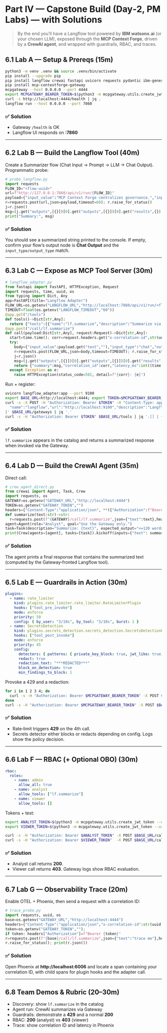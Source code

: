 # Part IV — Capstone Build (Day‑2, PM Labs) — with Solutions

> By the end you’ll have a Langflow tool powered by **IBM watsonx.ai** (or your chosen LLM), exposed through the **MCP Context Forge**, driven by a **CrewAI agent**, and wrapped with guardrails, RBAC, and traces.

## 6.1 Lab A — Setup & Prereqs (15m)

```bash
python3 -m venv .venv && source .venv/bin/activate
pip install --upgrade pip
pip install langflow crewai fastapi uvicorn requests pydantic ibm-generative-ai python-dotenv
pip install mcp-contextforge-gateway
mcpgateway --host 0.0.0.0 --port 4444
export MCPGATEWAY_BEARER_TOKEN=$(python3 -m mcpgateway.utils.create_jwt_token --username admin@example.com --exp 10080 --secret my-test-key)
curl -s http://localhost:4444/health | jq .
langflow run --host 0.0.0.0 --port 7860
```

### ✅ Solution
- Gateway `/health` is OK  
- Langflow UI responds on **:7860**

---

## 6.2 Lab B — Build the Langflow Tool (40m)

Create a Summarizer flow (Chat Input → Prompt → LLM → Chat Output). Programmatic probe:

```python
# probe_langflow.py
import requests
FLOW_ID="<flow-uuid>"
url=f"http://127.0.0.1:7860/api/v1/run/{FLOW_ID}"
payload={"input_value":"MCP Context Forge centralizes governance.","input_type":"chat","output_type":"chat"}
r=requests.post(url,json=payload,timeout=60); r.raise_for_status()
j=r.json()
msg=(j.get("outputs",[{}])[0].get("outputs",[{}])[0].get("results",{}).get("message",{}).get("text",""))
print("Summary:", msg)
```

### ✅ Solution
You should see a summarized string printed to the console. If empty, confirm your flow’s output node is **Chat Output** and the `input_type/output_type` match.

---

## 6.3 Lab C — Expose as MCP Tool Server (30m)

```python
# langflow_adapter.py
from fastapi import FastAPI, HTTPException, Request
import requests, time, uuid, os
from typing import Dict, Any
app=FastAPI(title="Langflow Adapter")
FLOW_URL=os.getenv("LANGFLOW_URL","http://localhost:7860/api/v1/run/<flow_id>")
TIMEOUT=float(os.getenv("LANGFLOW_TIMEOUT","60"))
@app.get("/tools")
def tools()->Dict[str,Any]:
  return {"tools":[{"name":"lf.summarize","description":"Summarize via Langflow","schema":{"type":"object","properties":{"text":{"type":"string"}},"required":["text"]}}]}
@app.post("/call/lf.summarize")
def call(payload:Dict[str,Any], request:Request)->Dict[str,Any]:
  start=time.time(); corr=request.headers.get("x-correlation-id",str(uuid.uuid4()))
  try:
    body={"input_value":payload.get("text",""),"input_type":"chat","output_type":"chat"}
    r=requests.post(FLOW_URL,json=body,timeout=TIMEOUT); r.raise_for_status()
    j=r.json()
    msg=(j.get("outputs",[{}])[0].get("outputs",[{}])[0].get("results",{}).get("message",{}).get("text",""))
    return {"summary":msg,"correlation_id":corr,"latency_ms":int((time.time()-start)*1000)}
  except Exception as e:
    raise HTTPException(status_code=502, detail=f"{corr}: {e}")
```

Run + register:

```bash
uvicorn langflow_adapter:app --port 9100
export BASE_URL=http://localhost:4444; export TOKEN=$MCPGATEWAY_BEARER_TOKEN
curl -s -X POST -H "Authorization: Bearer $TOKEN" -H "Content-Type: application/json" -d '{
  "name":"langflow","url":"http://localhost:9100","description":"Langflow Summarizer","enabled":true,"request_type":"STREAMABLEHTTP"
}' $BASE_URL/gateways | jq '.'
curl -s -H "Authorization: Bearer $TOKEN" $BASE_URL/tools | jq '.[] | {name, gateway: .gatewaySlug}'
```

### ✅ Solution
`lf.summarize` appears in the catalog and returns a summarized response when invoked via the Gateway.

---

## 6.4 Lab D — Build the CrewAI Agent (35m)

Direct call:

```python
# crew_agent_direct.py
from crewai import Agent, Task, Crew
import requests, os
GATEWAY=os.getenv("GATEWAY_URL","http://localhost:4444")
TOKEN=os.getenv("GATEWAY_TOKEN","")
headers={"Content-Type":"application/json", **({"Authorization":f"Bearer {TOKEN}"} if TOKEN else {})}
def summarize(text:str)->str:
  r=requests.post(f"{GATEWAY}/call/lf.summarize",json={"text":text},headers=headers,timeout=60); r.raise_for_status(); return r.json().get("summary","")
agent=Agent(role="Analyst", goal="Use the Gateway only.")
task=Task(description="Summarize: {text}", expected_output="<=120 words", agent=agent)
print(Crew(agents=[agent], tasks=[task]).kickoff(inputs={"text": summarize("MCP Context Forge centralizes governance across agents.")}))
```

### ✅ Solution
The agent prints a final response that contains the summarized text (computed by the Gateway‑fronted Langflow tool).

---

## 6.5 Lab E — Guardrails in Action (30m)

```yaml
plugins:
  - name: rate_limiter
    kind: plugins.rate_limiter.rate_limiter.RateLimiterPlugin
    hooks: ["tool_pre_invoke"]
    mode: enforce
    priority: 50
    config: { by_user: "3/10s", by_tool: "3/10s", burst: 1 }
  - name: SecretsDetection
    kind: plugins.secrets_detection.secrets_detection.SecretsDetectionPlugin
    hooks: ["tool_post_invoke"]
    mode: enforce
    priority: 45
    config:
      detectors: { patterns: { private_key_block: true, jwt_like: true, openai_key: true } }
      redact: true
      redaction_text: "***REDACTED***"
      block_on_detection: true
      min_findings_to_block: 1
```

Provoke a 429 and a redaction:

```bash
for i in 1 2 3 4; do
  curl -s -H "Authorization: Bearer $MCPGATEWAY_BEARER_TOKEN" -X POST $BASE_URL/call/lf.summarize -H 'Content-Type: application/json' -d '{"text":"spam me"}' | jq . || true
done
curl -s -H "Authorization: Bearer $MCPGATEWAY_BEARER_TOKEN" -X POST $BASE_URL/call/lf.summarize -H 'Content-Type: application/json' -d '{"text":"sk-live-THIS-IS-FAKE-KEY"}' | jq .
```

### ✅ Solution
- Rate‑limit triggers **429** on the 4th call.
- Secrets detector either blocks or redacts depending on config. Logs show the policy decision.

---

## 6.6 Lab F — RBAC (+ Optional OBO) (30m)

```yaml
rbac:
  roles:
    - name: admin
      allow_all: true
    - name: analyst
      allow_tools: ["lf.summarize"]
    - name: viewer
      allow_tools: []
```

Tokens + test:

```bash
export ANALYST_TOKEN=$(python3 -m mcpgateway.utils.create_jwt_token --username analyst@example.com --exp 10080 --secret my-test-key --extra '{"role":"analyst"}')
export VIEWER_TOKEN=$(python3 -m mcpgateway.utils.create_jwt_token --username viewer@example.com --exp 10080 --secret my-test-key --extra '{"role":"viewer"}')

curl -s -H "Authorization: Bearer $ANALYST_TOKEN" -X POST $BASE_URL/call/lf.summarize -H 'Content-Type: application/json' -d '{"text":"ok"}' | jq .
curl -s -H "Authorization: Bearer $VIEWER_TOKEN"  -X POST $BASE_URL/call/lf.summarize -H 'Content-Type: application/json' -d '{"text":"deny"}' | jq .
```

### ✅ Solution
- Analyst call returns **200**.
- Viewer call returns **403**. Gateway logs show RBAC evaluation.

---

## 6.7 Lab G — Observability Trace (20m)

Enable OTEL + Phoenix, then send a request with a correlation ID:

```python
# trace_probe.py
import requests, uuid, os
base=os.getenv("GATEWAY_URL","http://localhost:4444")
headers={"Content-Type":"application/json","x-correlation-id":str(uuid.uuid4())}
token=os.getenv("GATEWAY_TOKEN",""); 
if token: headers["Authorization"]=f"Bearer {token}"
r=requests.post(f"{base}/call/lf.summarize",json={"text":"trace me"},headers=headers,timeout=60)
r.raise_for_status(); print(r.json())
```

### ✅ Solution
Open Phoenix at **http://localhost:6006** and locate a span containing your correlation ID, with child spans for plugin hooks and the adapter call.

---

## 6.8 Team Demos & Rubric (20–30m)

- Discovery: show `lf.summarize` in the catalog  
- Agent run: CrewAI summarizes via Gateway  
- Guardrails: demonstrate a **429** and a normal **200**  
- RBAC: **200** (analyst) vs **403** (viewer)  
- Trace: show correlation ID and latency in Phoenix
